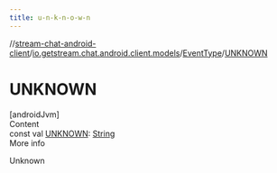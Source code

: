 ```yaml
---
title: u-n-k-n-o-w-n
---
```

//[stream-chat-android-client](../../../index.md)/[io.getstream.chat.android.client.models](../index.md)/[EventType](index.md)/[UNKNOWN](UNKNOWN.md)



# UNKNOWN  
[androidJvm]  
Content  
const val [UNKNOWN](UNKNOWN.md): [String](https://kotlinlang.org/api/latest/jvm/stdlib/kotlin/-string/index.html)  
More info  


Unknown

  



